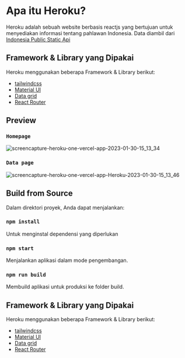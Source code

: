 # Apa itu Heroku?
Heroku adalah sebuah website berbasis reactjs yang bertujuan untuk menyediakan informasi tentang pahlawan Indonesia.
Data diambil dari [Indonesia Public Static Api](https://github.com/yogski/indonesia-public-static-api)

## Framework & Library yang Dipakai
Heroku menggunakan beberapa Framework & Library berikut:

* [tailwindcss](https://tailwindcss.com/)
* [Material UI](https://mui.com/)
* [Data grid](https://mui.com/x/react-data-grid/)
* [React Router](https://reactrouter.com/en/main)

## Preview
### `Homepage`
![screencapture-heroku-one-vercel-app-2023-01-30-15_13_34](https://user-images.githubusercontent.com/57904667/215424170-0327d666-7553-4324-914f-af768960ea60.png)

### `Data page`
![screencapture-heroku-one-vercel-app-Heroku-2023-01-30-15_13_46](https://user-images.githubusercontent.com/57904667/215424309-85d4ddec-eb84-4f4e-a0a6-0514e5453b5b.png)

## Build from Source
Dalam direktori proyek, Anda dapat menjalankan:

### `npm install`
Untuk menginstal dependensi yang diperlukan

### `npm start`
Menjalankan aplikasi dalam mode pengembangan.

### `npm run build`
Membuild aplikasi untuk produksi ke folder build.

## Framework & Library yang Dipakai
Heroku menggunakan beberapa Framework & Library berikut:

* [tailwindcss](https://tailwindcss.com/)
* [Material UI](https://mui.com/)
* [Data grid](https://mui.com/x/react-data-grid/)
* [React Router](https://reactrouter.com/en/main)
